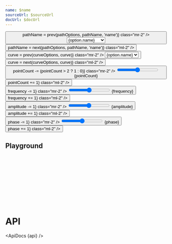 ```yaml
---
name: $name
sourceUrl: $sourceUrl
docUrl: $docUrl
---
```


<script lang="ts">
	import * as easings from 'svelte/easing';
	import * as d3shapes from 'd3-shape';
	import { group } from 'd3-array';
	import { mdiChevronLeft, mdiChevronRight } from '@mdi/js';

	import {
		ApiDocs,
		Button,
		Field,
		SelectField,
		Switch
	} from 'svelte-ux';

	import api from '$lib/components/Path.svelte?raw&sveld';

	import Chart, { Svg } from '$lib/components/Chart.svelte';
	import AxisX from '$lib/components/AxisX.svelte';
	import AxisY from '$lib/components/AxisY.svelte';
	import Baseline from '$lib/components/Baseline.svelte';
	import HighlightLine from '$lib/components/HighlightLine.svelte';
	import Labels from '$lib/components/Labels.svelte';
	import Points from '$lib/components/Points.svelte';
	import Path from '$lib/components/Path.svelte';

	import Preview from '$lib/docs/Preview.svelte';

	let amplitude = 1;
	let frequency = 10;
	let phase = 0;

	let pathName = 'sin';
	let pointCount = 100;

	$: mathOptions = [
		{ name: 'sin', group: 'math', value: x => amplitude * Math.sin((x) * frequency) + phase},
		{ name: 'cos', group: 'math', value: x => amplitude * Math.cos((x) * frequency) + phase},
		{ name: 'tan', group: 'math', value: x => amplitude * Math.tan((x) * frequency) + phase},
		{ name: 'sqrt', group: 'math', value: x => amplitude * Math.sqrt((x) * frequency) + phase},
		{ name: 'ceil', group: 'math', value: x => amplitude * Math.ceil((x) * frequency) + phase},
		{ name: 'floor', group: 'math', value: x => amplitude * Math.floor((x) * frequency) + phase},
		{ name: 'round', group: 'math', value: x => amplitude * Math.round((x) * frequency) + phase},
		{ name: 'random', group: 'math', value: x => amplitude * Math.random() + phase},
		{ name: 'pow', group: 'math', value: x => amplitude * Math.pow((x), frequency) + phase},
	]

	const easingOptions = Object.entries(easings).map(([key, value]) => {
		return {
			name: key,
			group: 'easing',
			value
		}
	})

	$: pathOptions = [...mathOptions, ...easingOptions]
	$: pathOptionsByGroup = group(pathOptions, d => d.group)

	$: pathGenerator = pathOptions.find(d => d.name === pathName).value;
	$: data = Array.from({ length: pointCount }).map((_, i) => {
		return {
			x: i + 1,
		  y: pathGenerator(i / pointCount) ?? i
		}
	})

	let curve = d3shapes['curveLinear'];
	const curveOptions = Object
		.keys(d3shapes)
		.filter(key => key.startsWith('curve'))
		.filter(key => !key.endsWith('Open') && !key.endsWith('Closed'))
		.map(key => {
			return {
				name: key.replace('curve', ''),
				value: d3shapes[key]
			}
		})

	function prev(options, current, value = 'value') {
		const index = options.findIndex(x => x[value] === current);
		if (index === 0) {
			return options[options.length - 1][value]
		} else {
			return options[index - 1][value]
		}
	}

	function next(options, current, value = 'value') {
		console.log({ options, current })
		const index = options.findIndex(x => x[value] === current);
		console.log({ index })
		if (index === options.length - 1) {
			return options[0][value]
		} else {
			return options[index + 1][value]
		}
	}

	let showPoints = false;
	let tweened = true;
</script>

<div class="grid gap-2 sticky top-0 z-10">
	<div class="grid grid-cols-[1fr,1fr,1fr,auto,auto] gap-2">
		<Field label="Path Example" let:id>
			<Button icon={mdiChevronLeft} on:click={() => pathName = prev(pathOptions, pathName, 'name')} class="mr-2" />
			<select bind:value={pathName} class="w-full outline-none appearance-none text-sm" {id}>
				{#each [...pathOptionsByGroup] as [group, options]}
					<optgroup label={group}>
						{#each options as option}
							<option value={option.name}>{option.name}</option>
						{/each}
					</optgroup>
				{/each}
			</select>
			<Button icon={mdiChevronRight} on:click={() => pathName = next(pathOptions, pathName, 'name')} class="ml-2" />
		</Field>
		<Field label="Curve" let:id>
			<Button icon={mdiChevronLeft} on:click={() => curve = prev(curveOptions, curve)} class="mr-2" />
			<select bind:value={curve} class="w-full outline-none appearance-none text-sm" {id}>
				{#each curveOptions as option}
					<option value={option.value}>{option.name}</option>
				{/each}
			</select>
			<Button icon={mdiChevronRight} on:click={() => curve = next(curveOptions, curve)} class="ml-2" />
		</Field>
		<Field label="Points" let:id>
			<Button icon={mdiChevronLeft} on:click={() => pointCount -= (pointCount > 2 ? 1 : 0)} class="mr-2" />
			<input type="range" bind:value={pointCount} min={2} max={100} {id} class="h-6 w-full" /> <span class="ml-4 text-sm text-black/50">{pointCount}</span>
			<Button icon={mdiChevronRight} on:click={() => pointCount += 1} class="ml-2" />
		</Field>
		<Field label="Show points" let:id>
			<Switch bind:checked={showPoints} {id} />
		</Field>
		<Field label="Tweened" let:id>
			<Switch bind:checked={tweened} {id} />
		</Field>
	</div>
	<div class="grid grid-cols-[1fr,1fr,1fr] gap-2">
		<Field label="Frequency" let:id>
			<Button icon={mdiChevronLeft} on:click={() => frequency -= 1} class="mr-2" />
			<input type="range" bind:value={frequency} min={1} max={100} {id} class="h-6 w-full" /> <span class="ml-4 text-sm text-black/50">{frequency}</span>
			<Button icon={mdiChevronRight} on:click={() => frequency += 1} class="ml-2" />
		</Field>
		<Field label="Amplitude" let:id>
			<Button icon={mdiChevronLeft} on:click={() => amplitude -= 1} class="mr-2" />
			<input type="range" bind:value={amplitude} min={1} max={100} {id} class="h-6 w-full" /> <span class="ml-4 text-sm text-black/50">{amplitude}</span>
			<Button icon={mdiChevronRight} on:click={() => amplitude += 1} class="ml-2" />
		</Field>
		<Field label="Phase" let:id>
			<Button icon={mdiChevronLeft} on:click={() => phase -= 1} class="mr-2" />
			<input type="range" bind:value={phase} min={1} max={100} {id} class="h-6 w-full" /> <span class="ml-4 text-sm text-black/50">{phase}</span>
			<Button icon={mdiChevronRight} on:click={() => phase += 1} class="ml-2" />
		</Field>
	</div>
</div>

## Playground

<Preview>
	<div class="h-[300px] p-4 border rounded">
		<Chart
			{data}
			x="x"
			y="y"
			yNice
			padding={{ left: 16, bottom: 24 }}
		>
			<Svg>
				<AxisY gridlines />
				<AxisX />
				<Baseline x y />
				<Path {curve} {tweened} />
				{#if showPoints}
					<Points {tweened} />
				{/if}
			</Svg>
		</Chart>
	</div>
</Preview>

# API

<ApiDocs {api} />
